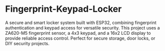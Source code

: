 # Fingerprint-Keypad-Locker
A secure and smart locker system built with ESP32, combining fingerprint authentication and keypad access for versatile security. This project uses a ZA620-M5 fingerprint sensor, a 4x3 keypad, and a 16x2 LCD display to provide reliable access control. Perfect for secure storage, door locks, or DIY security projects.
